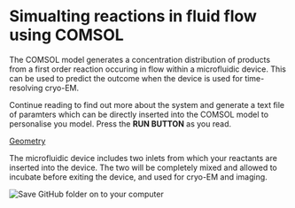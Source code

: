 # Simualting reactions in fluid flow using COMSOL

The COMSOL model generates a concentration distribution of products from a first order reaction occuring in flow within a microfluidic device. This can be used to predict the outcome when the device is used for time-resolving cryo-EM.

Continue reading to find out more about the system and generate a text file of paramters which can be directly inserted into the COMSOL model to personalise you model. Press the **RUN BUTTON** as you read.

<u>Geometry</u>

The microfluidic device includes two inlets from which your reactants are inserted into the device. The two will be completely mixed and allowed to incubate before exiting the device, and used for cryo-EM and imaging.

![Save GitHub folder on to your computer](https://i.postimg.cc/q7qXwKQd/Screenshot-2021-07-03-at-16-41-47.png)
